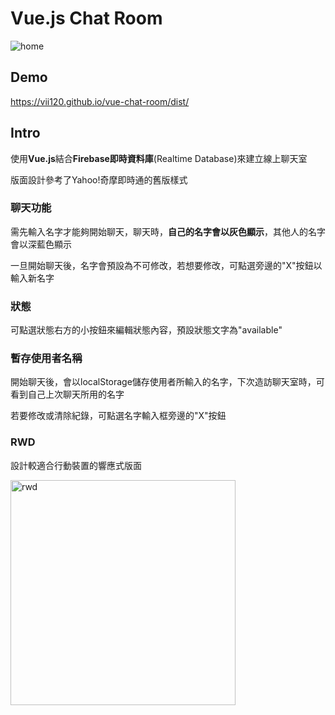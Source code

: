 # Vue.js Chat Room

![home](https://i.imgur.com/YQNF3mR.png)

## Demo

https://vii120.github.io/vue-chat-room/dist/

## Intro

使用**Vue.js**結合**Firebase即時資料庫**(Realtime Database)來建立線上聊天室

版面設計參考了Yahoo!奇摩即時通的舊版樣式

### 聊天功能

需先輸入名字才能夠開始聊天，聊天時，**自己的名字會以灰色顯示**，其他人的名字會以深藍色顯示

一旦開始聊天後，名字會預設為不可修改，若想要修改，可點選旁邊的"X"按鈕以輸入新名字

### 狀態

可點選狀態右方的小按鈕來編輯狀態內容，預設狀態文字為"available"

### 暫存使用者名稱

開始聊天後，會以localStorage儲存使用者所輸入的名字，下次造訪聊天室時，可看到自己上次聊天所用的名字

若要修改或清除紀錄，可點選名字輸入框旁邊的"X"按鈕

### RWD

設計較適合行動裝置的響應式版面

<img src="https://i.imgur.com/1P7wxXt.png" width="360" alt="rwd">
